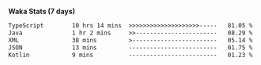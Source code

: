 
<b>Waka Stats (7 days)</b>

<!--START_SECTION:waka-->

```txt
TypeScript        10 hrs 14 mins  >>>>>>>>>>>>>>>>>>>>-----   81.05 %
Java              1 hr 2 mins     >>-----------------------   08.29 %
XML               38 mins         >------------------------   05.14 %
JSON              13 mins         -------------------------   01.75 %
Kotlin            9 mins          -------------------------   01.23 %
```

<!--END_SECTION:waka-->

